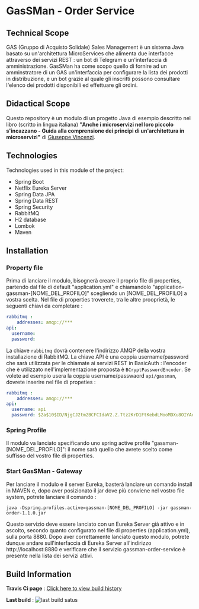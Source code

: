 # GasSMan - Order Service
## Technical Scope
GAS (Gruppo di Acquisto Solidale) Sales Management è un sistema Java basato su un'architettura MicroServices che alimenta due interfacce attraverso dei servizi REST : un bot di Telegram e un'interfaccia di amministrazione.
GasSMan ha come scopo quello di fornire ad un amminstratore di un GAS un'interfaccia per configurare la lista dei prodotti in distribuzione, e un bot grazie al quale gli inscritti possono consultare l'elenco dei prodotti disponibili ed effettuare gli ordini.

## Didactical Scope
Questo repository è un modulo di un progetto Java di esempio descritto nel libro (scritto in lingua italiana) **"Anche i microservizi nel loro piccolo s'incazzano - Guida alla comprensione dei principi di un'architettura in microservizi"** di [Giuseppe Vincenzi](https://gvincenzi.tumblr.com/).

## Technologies
Technologies used in this module of the project:
- Spring Boot
- Netflix Eureka Server
- Spring Data JPA
- Spring Data REST
- Spring Security
- RabbitMQ
- H2 database
- Lombok
- Maven

## Installation
### Property file
Prima di lanciare il modulo, bisognerà creare il proprio file di properties, partendo dal file di default "application.yml" e chiamandolo "application-gassman-[NOME_DEL_PROFILO]" scegliendo un [NOME_DEL_PROFILO] a vostra scelta.
Nel file di properties troverete, tra le altre prooprietà, le seguenti chiavi da completare :
```yaml
rabbitmq :
    addresses: amqp://***
api:
  username:
  password:
```

La chiave `rabbitmq` dovrà contenere l'indirizzo AMQP della vostra installazione di RabbitMQ.
La chiave API è una coppia username/password che sarà utilizzata per le chiamate ai servizi REST in BasicAuth : l'encoder che è utilizzato nell'implementazione proposta è `BCryptPasswordEncoder`.
Se volete ad esempio usera la coppia username/passwaord `api/gassman`, dovrete inserire nel file di propeties :
```yaml
rabbitmq :
    addresses: amqp://***
api:
  username: api
  password: $2a$10$ID/NjgCJ2tm2BCFCIdaV2.Z.Ttz2KrD1FtKebdLMooMDXu8OIYAdy
```

### Spring Profile
Il modulo va lanciato specificando uno spring active profile "gassman-[NOME_DEL_PROFILO]": il nome sarà quello che avrete scelto come suffisso del vostro file di properties.

### Start GasSMan - Gateway
Per lanciare il modulo e il server Eureka, basterà lanciare un comando install in MAVEN e, dopo aver posizionato il jar dove più conviene nel vostro file system, potrete lanciare il comando :

```
java -Dspring.profiles.active=gassman-[NOME_DEL_PROFILO] -jar gassman-order-1.1.0.jar
```

Questo servizio deve essere lanciato con un Eureka Server già attivo e in ascolto, secondo quanto configurato nel file di properties (application.yml), sulla porta 8880.
Dopo aver correttamente lanciato questo modulo, potrete dunque andare sull'interfaccia di Eureka Server all'indirizzo http://localhost:8880 e verificare che il servizio gassman-order-service è presente nella lista dei servizi attivi.

## Build Information
**Travis Ci page** : [Click here to view build history](https://travis-ci.org/gvincenzi/gassman-order)

**Last build** : <img src="https://travis-ci.org/gvincenzi/gassman-order.svg?branch=master" alt="last build satus">

